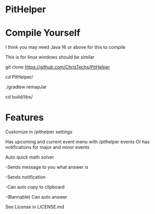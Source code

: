 # PitHelper

# Compile Yourself

I think you may need Java 16 or above for this 
to compile

This is for linux windows should be similar

git clone https://github.com/ChrisTechs/PitHelper

cd PitHelper/

./gradlew remapJar

cd build/libs/

# Features

Customize in /pithelper settings

Has upcoming and current event menu
with /pithelper events
Or has notifications for major and minor events

Auto quick math solver

-Sends message to you what answer is

-Sends notification

-Can auto copy to clipboard

-(Bannable) Can auto answer

See License in LICENSE.md

